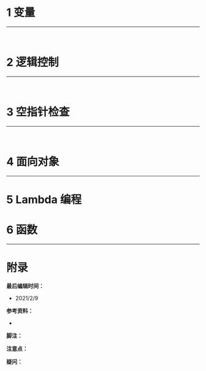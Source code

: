 # 1	变量



---

<br>

# 2	逻辑控制

---

<br>

# 3	空指针检查

---

<br>

# 4	面向对象

---



# 5	Lambda 编程



# 6	函数

---



# 附录

**最后编辑时间：**

- 2021/2/9

**参考资料：**

- 

**脚注：**

[^1]: 

**注意点：**

[^!1]: 

**疑问：**

[^?1]: 

